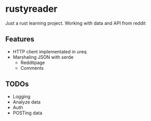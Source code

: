 # rustyreader

Just a rust learning project.  Working with data and API from reddit


## Features
- HTTP client implementated in ureq 
- Marshaling JSON with serde
    - Redditpage
    - Comments

## TODOs
- Logging
- Analyze data
- Auth
- POSTing data



